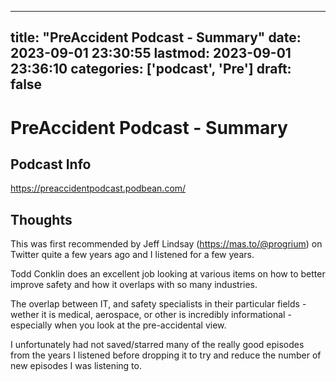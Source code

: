 
---
title: "PreAccident Podcast - Summary"
date: 2023-09-01 23:30:55
lastmod: 2023-09-01 23:36:10
categories: ['podcast', 'Pre']
draft: false
---


# PreAccident Podcast - Summary
## Podcast Info
https://preaccidentpodcast.podbean.com/
## Thoughts
This was first recommended by Jeff Lindsay (https://mas.to/@progrium) on Twitter quite a few years ago and I listened for a few years.

Todd Conklin does an excellent job looking at various items on how to better improve safety and how it overlaps with so many industries.

The overlap between IT, and safety specialists in their particular fields - wether it is medical, aerospace, or other is incredibly informational - especially when you look at the pre-accidental view.

I unfortunately had not saved/starred many of the really good episodes from the years I listened before dropping it to try and reduce the number of new episodes I was listening to.

<!-- #podcast #Pre-Accident Investigation# #public -->

<!-- {BearID:FD63A9AC-443E-4383-907B-C32AB4E86DEE} -->
